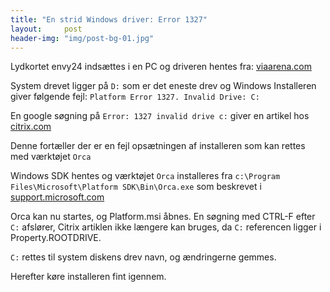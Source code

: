 ```yaml
---
title: "En strid Windows driver: Error 1327"
layout:     post
header-img: "img/post-bg-01.jpg"
---
```

Lydkortet envy24 indsættes i en PC og driveren hentes fra: [viaarena.com](http://www.viaarena.com/Driver/Envy24_Family_DriverV540F.zip)

System drevet ligger på `D:` som er det eneste drev og Windows Installeren giver følgende fejl: `Platform Error 1327. Invalid Drive: C:`

En google søgning på `Error: 1327 invalid drive c:` giver en artikel hos [citrix.com](http://support.citrix.com/article/CTX622290)

Denne fortæller der er en fejl opsætningen af installeren som kan rettes med værktøjet `Orca`

Windows SDK hentes og værktøjet `Orca` installeres fra `c:\Program Files\Microsoft\Platform SDK\Bin\Orca.exe` som beskrevet i [support.microsoft.com](http://support.microsoft.com/kb/q255905/)

Orca kan nu startes, og Platform.msi åbnes. En søgning med CTRL-F efter `C:` afslører, Citrix artiklen ikke længere kan bruges, da `C:` referencen ligger i Property.ROOTDRIVE.

`C:` rettes til system diskens drev navn, og ændringerne gemmes.

Herefter køre installeren fint igennem.
